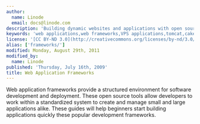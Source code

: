 ```yaml
---
author:
  name: Linode
  email: docs@linode.com
description: 'Building dynamic websites and applications with open source frameworks.'
keywords: 'web applications,web frameworks,VPS applications,tomcat,cakephp,catalyst,django,ruby-on-rails,seaside'
license: '[CC BY-ND 3.0](http://creativecommons.org/licenses/by-nd/3.0/us/)'
alias: ['frameworks/']
modified: Monday, August 29th, 2011
modified_by:
  name: Linode
published: 'Thursday, July 16th, 2009'
title: Web Application Frameworks
---
```


Web application frameworks provide a structured environment for software development and deployment. These open source tools allow developers to work within a standardized system to create and manage small and large applications alike. These guides will help beginners start building applications quickly these popular development frameworks.
